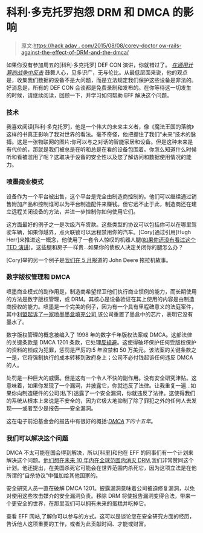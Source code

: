 # 科利·多克托罗抱怨 DRM 和 DMCA 的影响

> 原文:[https://hack aday . com/2015/08/08/corey-doctor ow-rails-against-the-effect-of-DRM-and-the-dmca/](https://hackaday.com/2015/08/08/corey-doctorow-rails-against-the-effect-of-drm-and-the-dmca/)

如果你没有参加周五的[科利·多克托罗] DEF CON 演讲，你就错过了。 *[在通用计算的战争中反击](https://www.defcon.org/html/defcon-23/dc-23-speakers.html#Doctorow)* 鼓舞人心，见多识广，无与伦比。从最低层面来说，他的观点是，收集我们数据的设备不是大问题，而是立法规定我们保护这些设备是非法的。好消息是，所有的 DEF CON 会谈都是免费录制和发布的。在你等待这一切发生的时候，请继续阅读，回顾一下，并学习如何帮助 EFF 解决这个问题。

### 技术

我喜欢阅读[科利·多克托罗]，他是一个伟大的未来主义者，像《魔法王国的落魄》这样的书真正影响了我对世界的看法。毫不奇怪，他把握住了我们“未来”技术的脉搏。这是一张物联网的图片:你可以与之对话的智能家居和设备。但是这种未来是有代价的，那就是我们被总是在听和总是在看的设备包围着。你怎么知道什么时候听和看被滥用了呢？这取决于设备的安全性以及您了解访问和数据使用情况的能力。

### 喷墨商业模式

设备作为一个平台被出售，这个平台是完全由制造商控制的。他们可以继续通过销售附加产品和控制谁可以为平台制造配件来赚钱。但它远不止于此，制造商还在建立远程关闭设备的方法，并进一步控制你如何使用它们。

这方面最好的例子之一是次级汽车贷款。这些类型的协议可以包括你可以在哪里驾驶车辆，如果你越界，点火联锁可以远程禁用你的汽车。[Cory]通过引用[Hugh Herr]来推进这一概念，他使用了一套令人惊叹的机器人腿([如果你还没有看过这个 TED 演讲](https://www.ted.com/talks/hugh_herr_the_new_bionics_that_let_us_run_climb_and_dance?language=en))。这些腿和房子一样贵…如果你的债权人决定关闭你的腿怎么办？

[Cory]举的另一个例子是[我们在 5 月](http://hackaday.com/2015/05/12/ask-hackaday-fixing-your-tractor-could-land-you-behind-bars/)报道的 John Deere 拖拉机故事。

### 数字版权管理和 DMCA

喷墨商业模式的副作用是，制造商希望捍卫他们执行商业惯例的能力，而长期使用的方法是数字版权管理，或 DRM。其核心是设备验证在其上使用的内容是由制造商授权的能力。喷墨是一个完美的例子，因为有一个具有里程碑意义的法庭案件，其中[利盟起诉了一家喷墨墨盒填充公司](https://en.wikipedia.org/wiki/Lexmark_International,_Inc._v._Static_Control_Components,_Inc.),该公司重置了墨盒中的芯片，表明它没有墨水了。

数字版权管理的概念被编入了 1998 年的数字千年版权法案或 DMCA。这部法律的关键条款是 DMCA 1201 条款，它处理[反规避](https://en.wikipedia.org/wiki/Anti-circumvention)。这使得破坏保护任何受版权保护的资料的锁成为犯罪，惩罚是严厉的:5 年监禁和 50 万美元。该法案的关键条款之一是，它将强制执行的成本转移到政府身上；公司不必付钱起诉任何违反 DMCA 的人。

处罚是一种巨大的威慑。但是这有一个令人不快的副作用。没有安全研究津贴。这意味着，如果你发现了一个漏洞，并披露它，你就违反了法律。让我重复一遍…如果你向制造硬件的公司(私下)透露了一个安全漏洞，你就违反了法律。这使得我们的系统从根本上来说是不安全的，因为它极大地抑制了除了罪犯之外的任何人去发现——或者至少是报告——安全漏洞。

这在电子前沿基金会的报告中有很好的概括:*[DMCA](https://www.eff.org/pages/unintended-consequences-fifteen-years-under-dmca)下的十五年*。

### 我们可以解决这个问题

DMCA 不太可能在国会得到解决，所以[科里]和他在 EFF 的同事们有一个计划来解决这个问题。[他们想在未来 10 年内在全球范围内消灭 DRM](https://www.eff.org/press/releases/cory-doctorow-rejoins-eff-eradicate-drm-everywhere),我们非常赞同这个计划。他还提出，在美国杀死它可能会在世界范围内杀死它，因为这项立法是在他所谓的“自杀协议”中强加给其他国家的。

安全研究人员一直在破解 DMCA 1201。披露漏洞意味着公司被迫修复漏洞，以免对使用这些攻击媒介的安全漏洞负责。移除 DRM 将使报告漏洞变得合法，带来一个更安全的世界，在那里我们可以拥有未来的蛋糕并吃掉它。

查看 EFF 网站,了解你可以参与的方式。这可以是谈论您在安全研究方面的经历，告诉他人这项重要的工作，或者为此贡献时间、才能或财富。